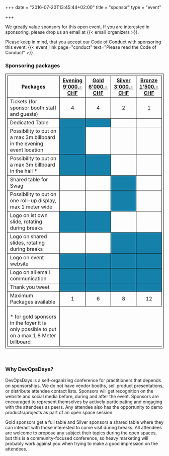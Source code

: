 +++
date = "2016-07-20T13:45:44+02:00"
title = "sponsor"
type = "event"

+++

We greatly value sponsors for this open event.  If you are interested in sponsoring, please drop us an email at {{< email_organizers >}}.

Please keep in mind, that you accept our Code of Conduct with sponsoring this event: {{< event_link page="conduct" text="Please read the Code of Conduct" >}}

### Sponsoring packages
<table border="1" width="100%" style="padding: 5px; border-collapse: collapse; border: 1px solid black;">
  <tr>
    <th><b>Packages</b></th>
    <th><center><b><u>Evening<br />9'000.- CHF</u></center></b></th>
    <th><center><b><u>Gold<br />6'000.- CHF</u></center></b></th>
    <th><center><b><u>Silver<br />3'000.- CHF</u></center></b></th>
    <th><center><b><u>Bronze<br />1'500.- CHF</u></center></b></th>
  </tr>

  <tr>
    <td>Tickets (for sponsor booth staff and guests)</td>
    <td><center>4</center></td>
    <td><center>4</center></td>
    <td><center>2</center></td>
    <td><center>1</center></td>
  </tr>

  <tr>
    <td>Dedicated Table</td>
    <td bgcolor="#1581AB">&nbsp;</td>
    <td bgcolor="#1581AB">&nbsp;</td>
    <td>&nbsp;</td>
    <td>&nbsp;</td>
  </tr>

  <tr>
    <td>Possibility to put on a max 3m billboard in the evening event location</td>
    <td bgcolor="#1581AB">&nbsp;</td>
    <td>&nbsp;</td>
    <td>&nbsp;</td>
    <td>&nbsp;</td>
  </tr>

  <tr>
    <td>Possibility to put on a max 3m billboard in the hall *</td>
    <td bgcolor="#1581AB">&nbsp;</td>
    <td bgcolor="#1581AB">&nbsp;</td>
    <td>&nbsp;</td>
    <td>&nbsp;</td>
  </tr>

  <tr>
    <td>Shared table for Swag</td>
    <td>&nbsp;</td>
    <td>&nbsp;</td>
    <td bgcolor="#1581AB">&nbsp;</td>
    <td>&nbsp;</td>
  </tr>

  <tr>
    <td>Possibility to put on one roll-up display, max 1 meter wide</td>
    <td>&nbsp;</td>
    <td>&nbsp;</td>
    <td bgcolor="#1581AB">&nbsp;</td>
    <td>&nbsp;</td>
  </tr>

  <tr>
    <td>Logo on ist own slide, rotating during breaks</td>
    <td bgcolor="#1581AB">&nbsp;</td>
    <td bgcolor="#1581AB">&nbsp;</td>
    <td>&nbsp;</td>
    <td>&nbsp;</td>
  </tr>

  <tr>
    <td>Logo on shared slides, rotating during breaks</td>
    <td>&nbsp;</td>
    <td>&nbsp;</td>
    <td bgcolor="#1581AB">&nbsp;</td>
    <td bgcolor="#1581AB">&nbsp;</td>
  </tr>

  <tr>
    <td>Logo on event website</td>
    <td bgcolor="#1581AB">&nbsp;</td>
    <td bgcolor="#1581AB">&nbsp;</td>
    <td bgcolor="#1581AB">&nbsp;</td>
    <td bgcolor="#1581AB">&nbsp;</td>
  </tr>

  <tr>
    <td>Logo on all email communication</td>
    <td bgcolor="#1581AB">&nbsp;</td>
    <td bgcolor="#1581AB">&nbsp;</td>
    <td bgcolor="#1581AB">&nbsp;</td>
    <td bgcolor="#1581AB">&nbsp;</td>
  </tr>

  <tr>
    <td>Thank you tweet</td>
    <td bgcolor="#1581AB">&nbsp;</td>
    <td bgcolor="#1581AB">&nbsp;</td>
    <td bgcolor="#1581AB">&nbsp;</td>
    <td bgcolor="#1581AB">&nbsp;</td>
  </tr>

  <tr>
    <td>Maximum Packages available</td>
    <td><center>1</center></td>
    <td><center>6</center></td>
    <td><center>8</center></td>
    <td><center>12</center></td>
  </tr>

  <tr>
    <td><br/>* for gold sponsors in the foyer it is only possible to put on a max 1.8 Meter billboard</td>
  </tr>
</table>

<br/>

### Why DevOpsDays?

DevOpsDays is a self-organizing conference for practitioners that depends on sponsorships. We do not have vendor booths, sell product presentations, or distribute attendee contact lists. Sponsors will get recognition on the website and social media before, during and after the event. Sponsors are encouraged to represent themselves by actively participating and engaging with the attendees as peers. Any attendee also has the opportunity to demo products/projects as part of an open space session.


Gold sponsors get a full table and Silver sponsors a shared table where they can interact with those interested to come visit during breaks. All attendees are welcome to propose any subject their topics during the open spaces, but this is a community-focused conference, so heavy marketing will probably work against you when trying to make a good impression on the attendees.
